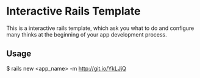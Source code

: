 # Interactive Rails Template

This is a interactive rails template, which ask you what to do and configure many thinks at the beginning of your app development process.

## Usage

  $ rails new <app_name> -m http://git.io/YkLJjQ

